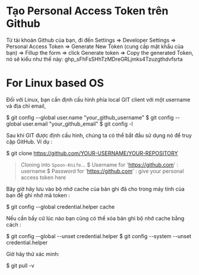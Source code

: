 # Tạo Personal Access Token trên Github

Từ tài khoản Github của bạn, đi đến Settings => Developer Settings => Personal Access Token => Generate New Token (cung cấp mật khẩu của bạn) => Fillup the form => click Generate token 
=> Copy the generated Token, nó sẽ kiểu như thế này: ghp_sFhFsSHhTzMDreGRLjmks4Tzuzgthdvfsrta

# For Linux based OS

Đối với Linux, bạn cần định cấu hình phía local GIT client với một username và địa chỉ email,

$ git config --global user.name "your_github_username"
$ git config --global user.email "your_github_email"
$ git config -l

Sau khi GIT được định cấu hình, chúng ta có thể bắt đầu sử dụng nó để truy cập GitHub. Ví dụ :

$ git clone https://github.com/YOUR-USERNAME/YOUR-REPOSITORY
> Cloning into `Spoon-Knife`...
$ Username for 'https://github.com' : username
$ Password for 'https://github.com' : give your personal access token here

Bây giờ hãy lưu vào bộ nhớ cache của bản ghi đã cho trong máy tính của bạn để ghi nhớ mã token :

$ git config --global credential.helper cache

Nếu cần bấy cứ lúc nào bạn cũng có thể xóa bản ghi bộ nhớ cache bằng cách :

$ git config --global --unset credential.helper
$ git config --system --unset credential.helper

Giờ hãy thử xác minh:

$ git pull -v

